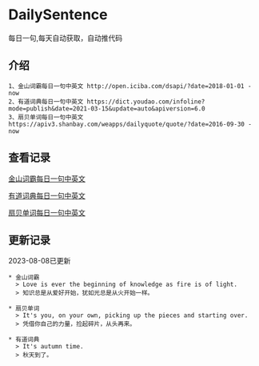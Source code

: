 # DailySentence

每日一句,每天自动获取，自动推代码

## 介绍

```
1、金山词霸每日一句中英文 http://open.iciba.com/dsapi/?date=2018-01-01 - now
2、有道词典每日一句中英文 https://dict.youdao.com/infoline?mode=publish&date=2021-03-15&update=auto&apiversion=6.0
3、扇贝单词每日一句中英文 https://apiv3.shanbay.com/weapps/dailyquote/quote/?date=2016-09-30 - now
```

## 查看记录

[金山词霸每日一句中英文](./data/iciba/)

[有道词典每日一句中英文](./data/youdao/)

[扇贝单词每日一句中英文](./data/shanbay/)

## 更新记录
2023-08-08已更新 
```
* 金山词霸
  > Love is ever the beginning of knowledge as fire is of light.
  > 知识总是从爱好开始，犹如光总是从火开始一样。

* 扇贝单词
  > It's you, on your own, picking up the pieces and starting over.
  > 凭借你自己的力量，捡起碎片，从头再来。

* 有道词典
  > It's autumn time.
  > 秋天到了。

```
